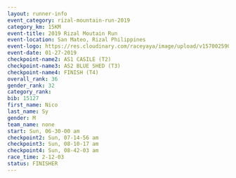 ```yaml
---
layout: runner-info 
event_category: rizal-mountain-run-2019 
category_km: 15KM 
event-title: 2019 Rizal Moutain Run 
event-location: San Mateo, Rizal Philippines 
event-logo: https://res.cloudinary.com/raceyaya/image/upload/v1570025909/logo/rizal-mountain_gkfete.jpg 
event-date: 01-27-2019 
checkpoint-name2: AS1 CASILE (T2) 
checkpoint-name3: AS2 BLUE SHED (T3) 
checkpoint-name4: FINISH (T4) 
overall_rank: 36
gender_rank: 32
category_rank: 
bib: 15127
first_name: Nico
last_name: Sy
gender: M
team_name: none
start: Sun, 06-30-00 am
checkpoint2: Sun, 07-14-56 am
checkpoint3: Sun, 08-10-17 am
checkpoint4: Sun, 08-42-03 am
race_time: 2-12-03
status: FINISHER
---
```

